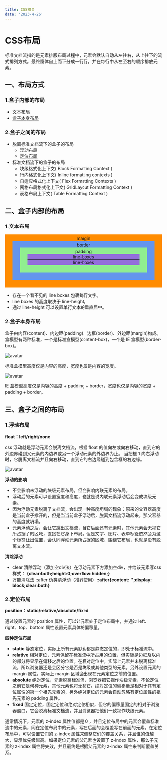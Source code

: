 ```yaml
---
title: CSS相关
date: '2023-4-26'
---
```

# CSS布局

标准文档流指的是元素排版布局过程中，元素会默认自动从左往右，从上往下的流式排列方式。最终窗体自上而下分成一行行，并在每行中从左至右的顺序排放元素。

## 一、布局方式

### 1.盒子内部的布局

- [文本布局](#_1-文本布局)
- [盒子本身布局](#_2-盒子本身布局)

### 2.盒子之间的布局

- 脱离标准文档流下的盒子的布局
  - [浮动布局](#_1-浮动布局)
  - [定位布局](#_2-定位布局)
- 标准文档流下的盒子的布局
  - 块级格式化上下文( Block Formatting Context )
  - 行内格式化上下文( Inline formatting contexts )
  - 自适应格式化上下文( Flex Formatting Contexts )
  - 网格布局格式化上下文( GridLayout Formatting Context )
  - 表格布局上下文( Table Formatting Context )

## 二、盒子内部的布局

### 1.文本布局

<div style="background: darkorange;text-align: center;padding: 4px 24px 24px;">
  margin
  <div style="background: cornflowerblue;padding: 4px 24px 24px;">
    border
    <div style="background: lightgreen;padding: 4px 24px 24px;">
      padding
      <div style="background: mediumpurple;border-bottom: 1px #111 solid;">line-boxes</div>
      <div style="background: mediumpurple;">line-boxes</div>
    </div>
  </div>
</div>

- 存在一个看不见的 line boxes 包裹每行文字。
- line boxes 的高度取决于 line-height。
- 通过 line-height 可以设置单行文本的垂直居中。

### 2.盒子本身布局

盒子由内容(content)、内边距(padding)、边框(border)、外边距(margin)构成。
盒模型有两种标准，一个是标准盒模型(content-box)，一个是 IE 盒模型(border-box)。

<img :src="$withBase('/image/css_part_1.png')" alt="avatar">

标准盒模型高度仅是内容的高度，宽度也仅是内容的宽度。

<img :src="$withBase('/image/css_part_2.png')" alt="avatar">

IE 盒模型高度仅是内容的高度 + padding + border，宽度也仅是内容的宽度 + padding + border。

## 三、盒子之间的布局

### 1.浮动布局

**float：left/right/none**

css 浮动就是浮动元素会脱离文档流，根据 float 的值向左或向右移动，直到它的外边界碰到父元素的内边界或另一个浮动元素的外边界为止。
当把框 1 向右浮动时，它脱离文档流并且向右移动，直到它的右边缘碰到包含框的右边缘。

<img :src="$withBase('/image/css_part_3.png')" alt="avatar">

**浮动的影响**

- 不会影响未浮动的块级元素布局，但会影响内联元素的布局。
- 浮动后的元素可以设置宽度和高度，也就是说内联元素浮动后会变成块级元素。
- 因为浮动元素脱离了文档流，会出现一种高度坍塌的现象：原来的父容器高度是当前盒子撑开的，但是当当前盒子浮动后，脱离文档流浮动起来，那父容器的高度就坍塌。
- 元素浮动之后，会让它跳出文档流，当它后面还有元素时，其他元素会无视它所占据了的区域，直接在它身下布局。但是文字、图片、表单标签依然会为这个标签让出位置，会认同浮动元素所占据的区域，围绕它布局，也就是没有脱离文本流。

**清除浮动**

- clear 清除浮动（添加空div法）在浮动元素下方添加空div，并给该元素写css样式： **{clear:both;height:0;overflow:hidden;}**
- 万能清除法 ::after 伪类清浮动（推荐使用）**::after{content: '';display: block;clear:both}**

### 2.定位布局

**position：static/relative/absolute/fixed**

通过设置元素的 position 属性，可以让元素处于定位布局中，并通过 left、right、top、bottom 属性设置元素具体的偏移量。

**四种定位布局**

- **static** 静态定位，实际上所有元素默认都是静态定位的，即处于标准流中。
- **relative** 相对定位，元素保留在标准流中所占用的位置，但实际是边框及以内的部分将显示在偏移之后的位置。在相对定位中，实际上元素并未脱离标准流，所以浏览器还是会区分它是否是块级或其他类型的元素。另外设置元素的 margin 属性，实际上 margin 区域会出现在元素定位之前的位置。
- **absolute** 绝对定位，元素脱离标准流，浏览器把它视作块级元素，不论定位之前它是何种元素，其他元素也将无视它。绝对定位的偏移量是相对于其有定位属性的第一个祖先元素的，另外绝对定位的元素会自动忽略有定位属性的祖先元素的 padding 属性。
- **fixed** 固定定位，固定定位和绝对定位相似，但它的偏移量固定的相对于浏览器窗口，它会脱离标准文档流，并且浏览器把他们一致视作块级元素。

通常情况下，元素的 z-index 属性值都是 0 ，并且定位布局中的元素会覆盖标准流中的元素，同在定位布局中的元素，写在后面的会覆盖写在前面的元素。在定位布局中，可以设置它们的 z-index 属性来调整它们的覆盖关系，并且谁的值越大，显示优先级越高。如果定位元素的父元素也设置了 z-index 属性，那么子元素的 z-index 属性将失效，并且最终是根据父元素的 z-index 属性来判断覆盖关系。
